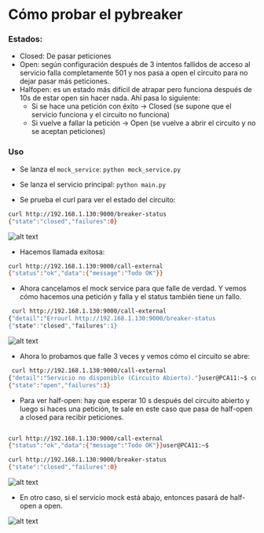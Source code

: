 # Cómo probar el pybreaker

### Estados:
- Closed: De pasar peticiones
- Open: según configuración después de 3 intentos fallidos de acceso al servicio falla completamente 501 y nos pasa a open el circuito para no dejar pasar más peticiones.
- Halfopen: es un estado más difícil de atrapar pero funciona después de 10s de estar open sin hacer nada. Ahí pasa lo siguiente:
  - Si se hace una petición con éxito -> Closed (se supone que el servicio funciona y el circuito no funciona)
  - Si vuelve a fallar la petición -> Open (se vuelve a abrir el circuito y no se aceptan peticiones)

### Uso

- Se lanza el `mock_service`: `python mock_service.py`
- Se lanza el servicio principal: `python main.py`

- Se prueba el curl para ver el estado del circuito: 

```bash
curl http://192.168.1.130:9000/breaker-status
{"state":"closed","failures":0}
```

![alt text](image.png)

- Hacemos llamada exitosa: 
```bash
curl http://192.168.1.130:9000/call-external
{"status":"ok","data":{"message":"Todo OK"}}
```

- Ahora cancelamos el mock service para que falle de verdad. Y vemos cómo hacemos una petición y falla y el status también tiene un fallo.

```bash
 curl http://192.168.1.130:9000/call-external
{"detail":"Errourl http://192.168.1.130:9000/breaker-status
{"state":"closed","failures":1}
```

![alt text](image-1.png)

- Ahora lo probamos que falle 3 veces y vemos cómo el circuito se abre:

```bash
 curl http://192.168.1.130:9000/call-external
{"detail":"Servicio no disponible (Circuito Abierto)."}user@PCA11:~$ curl http://192.168.1.130:9000/call-extbreaker-status
{"state":"open","failures":3}
```

- Para ver half-open: hay que esperar 10 s después del circuito abierto y luego si haces una petición, te sale en este caso que pasa de half-open a closed para recibir peticiones.

```bash

curl http://192.168.1.130:9000/call-external
{"status":"ok","data":{"message":"Todo OK"}}user@PCA11:~$ 

curl http://192.168.1.130:9000/breaker-status
{"state":"closed","failures":0}
```

![alt text](image-2.png)

- En otro caso, si el servicio mock está abajo, entonces pasará de half-open a open.

![alt text](image-3.png)